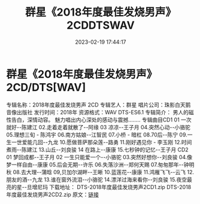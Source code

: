 ﻿---
title: 群星《2018年度最佳发烧男声》2CDDTSWAV
date: 2023-02-19 17:44:17
categories: DTS多声道制作
tags: 华语中文
---
# 群星《2018年度最佳发烧男声》2CD/DTS[WAV]

专辑名称：2018年度最佳发烧男声 2CD
专辑艺人：群星
唱片公司：珠影白天鹅音像出版社
发行时间：2018年
资源格式：WAV DTS-ES6.1
专辑简介：
男人的磁性告白，深情动容。
魅力唱出内心深处的感动与震撼........
专辑曲目CD1
01 一次就好--陈建江
02.走着走着就散了--阿缘
03 凉凉--王子月
04.突然心动--小骆驼
05.理想三旬 - 陈鸿宇
06.南方姑娘--江智民
07.小桥 - 暗杠
08.70后--陈宁
09.一生一世爱能几回--九龙
10.愿做菩萨那朵莲--路勇
11.刚好遇见你 - 李玉刚
12.时间煮雨--陈建江
13.山丘--刘良骏
14 在路上--康康
15.七秒钟的记忆--王子月
CD2
01 梦回成都--王子月
02 一生只能爱一个--小骆驼
03.突然好想你--刘良骏
04.像梦一样自由--康康
05.后会无期--许乐
06.失落沙洲--郑何天赐
07.匆匆那年--钟明秋
08.去大理--蒲晗
09,贝加尔湖畔--王晰
10.蓝莲花--康康
11.鸿雁飞飞--云飞
12.朋友的酒--九龙
13.谁在窗外流泪--小骆驼
14.漂洋过海来看你--刘良骏
15.夜空最亮的星--旦增尼玛
下载地址：
DTS-2018年度最佳发烧男声2CD1.zip
DTS-2018年度最佳发烧男声2CD2.zip
原文：[链接](https://blog.sina.com.cn/s/blog_1647c7e76010310ug.html)